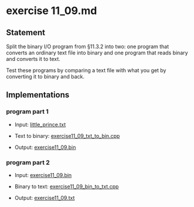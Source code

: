 # exercise 11_09.md

## Statement

Split the binary I/O program from §11.3.2 into two:
one program that converts an ordinary text file into binary and
one program that reads binary and converts it to text.

Test these programs by comparing a text file
with what you get by converting it to binary and back.

## Implementations

### program part 1

- Input: [little_prince.txt](./little_prince.txt)

- Text to binary: [exercise11_09_txt_to_bin.cpp](./exercise11_09_txt_to_bin.cpp)

- Output: [exercise11_09.bin](./exercise11_09.bin)

### program part 2

- Input: [exercise11_09.bin](./exercise11_09.bin)

- Binary to text: [exercise11_09_bin_to_txt.cpp](./exercise11_09_bin_to_txt.cpp)

- Output: [exercise11_09.txt](./exercise11_09.txt)
